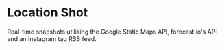 # Location Shot

Real-time snapshots utilising the Google Static Maps API, forecast.io's API and an Instagram tag RSS feed.
